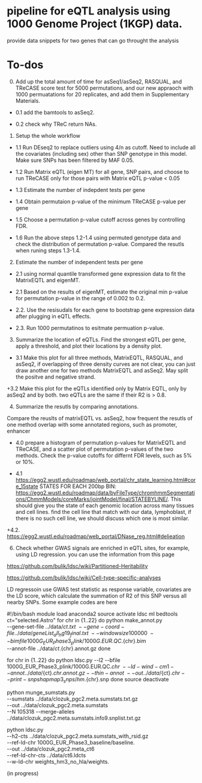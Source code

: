 # pipeline for eQTL analysis using 1000 Genome Project (1KGP) data. 
provide data snippets for two genes that can go throught the analysis

# To-dos

0. Add up the total amount of time for asSeq1/asSeq2, RASQUAL, and TReCASE score test for 5000 permutations, and our new appraoch with 1000 permuatations for 20 replicates, and add them in Supplementary Materials. 

+ 0.1 add the bamtools to asSeq2.

+ 0.2 check why TReC return NAs.

1. Setup the whole workflow

+ 1.1 Run DEseq2 to replace outliers using 4/n as cutoff. Need to include all the covariates (including sex) other than SNP genotype in this model. Make sure SNPs has been filtered by MAF 0.05. 

+ 1.2 Run Matrix eQTL (eigen MT) for all gene, SNP pairs, and choose to run TReCASE only for those pairs with Matrix eQTL p-value < 0.05

+ 1.3 Estimate the number of indepdent tests per gene 

+ 1.4 Obtain permutaion p-value of the minimum TReCASE p-value per gene

+ 1.5 Choose a permutation p-value cutoff across genes by controlling FDR. 

+ 1.6 Run the above steps 1.2-1.4 using permuted genotype data and check the distribution of permutation p-value. Compared the resutls when runing steps 1.3-1.4. 


2. Estimate the number of independent tests per gene

+ 2.1 using normal quantile transformed gene expression data to fit the MatrixEQTL and eigenMT. 

+ 2.1 Based on the results of eigenMT, estimate the original min p-value for permutation p-value in the range of 0.002 to 0.2. 

+ 2.2. Use the resisudals for each gene to bootstrap gene expression data after plugging in eQTL effects. 

+ 2.3. Run 1000 permutatinos to esitmate permuation p-value. 


3. Summarize the location of eQTLs. Find the strongest eQTL per gene, apply a threshold, and plot their locations by a density plot. 

+ 3.1 Make this plot for all three methods, MatrixEQTL, RASQUAL, and asSeq2, if overlapping of three density curves are not clear, you can just draw another one for two methods MatrixEQTL and asSeq2. May split the positve and negative strand. 

+3.2 Make this plot for the eQTLs identified only by Matrix EQTL, only by asSeq2 and by both. two eQTLs are the same if their R2 is > 0.8. 


4. Summarize the resutls by comparing annotations. 

Compare the reuslts of matrixEQTL vs. asSeq2, how frequent the resutls of one method overlap with some annotated regions, such as promoter, enhancer

+ 4.0 prepare a histogram of permutation p-values for MatrixEQTL and TReCASE, and a scatter plot of permutation p-values of the two methods. Check the p-value cutoffs for differnt FDR levels, such as 5% or 10%. 

+ 4.1 https://egg2.wustl.edu/roadmap/web_portal/chr_state_learning.html#core_15state
STATES FOR EACH 200bp BIN: 
https://egg2.wustl.edu/roadmap/data/byFileType/chromhmmSegmentations/ChmmModels/coreMarks/jointModel/final/STATEBYLINE/. This should give you the state of each genomic location across many tissues and cell lines. find the cell line that match with our data, lymphoblast, if there is no such cell line, we should discuss which one is most similar. 

+4.2. https://egg2.wustl.edu/roadmap/web_portal/DNase_reg.html#delieation



6. Check whether GWAS signals are enriched in eQTL sites, for example, using LD regression. 
you can use the information from this page

https://github.com/bulik/ldsc/wiki/Partitioned-Heritability

https://github.com/bulik/ldsc/wiki/Cell-type-specific-analyses

LD regressoin use GWAS test statistic as response variable, covariates are the LD score, which calculate the summation of R2 of this SNP versus all nearby SNPs. Some example codes are here

#!/bin/bash
module load anaconda2
source activate ldsc
ml bedtools
ct="selected.Astro"
for chr in {1..22}
do
python make_annot.py \
		--gene-set-file ../data/${ct}.txt \
		--gene-coord-file ../data/geneList_all_hg19_final.txt \
		--windowsize 100000 \
		--bimfile 1000G_EUR_Phase3_plink/1000G.EUR.QC.${chr}.bim \
		--annot-file ../data/${ct}.${chr}.annot.gz
done

for chr in {1..22}
do
python ldsc.py --l2 --bfile 1000G_EUR_Phase3_plink/1000G.EUR.QC.${chr} \
    --ld-wind-cm 1 --annot ../data/${ct}.${chr}.annot.gz --thin-annot \
    --out ../data/${ct}.${chr} --print-snps hapmap3_snps/hm.${chr}.snp
done
source deactivate


python munge_sumstats.py \
--sumstats ../data/clozuk_pgc2.meta.sumstats.txt.gz \
--out ../data/clozuk_pgc2.meta.sumstats \
--N 105318 --merge-alleles \
../data/clozuk_pgc2.meta.sumstats.info9.snplist.txt.gz



python ldsc.py \
--h2-cts ../data/clozuk_pgc2.meta.sumstats_with_rsid.gz \
--ref-ld-chr 1000G_EUR_Phase3_baseline/baseline. \
--out ../data/clozuk_pgc2.meta_ct6 \
--ref-ld-chr-cts ../data/ct6.ldcts \
--w-ld-chr weights_hm3_no_hla/weights.




(in progress)
